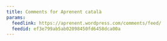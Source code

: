 ```yaml
---
title: Comments for Aprenent català
params:
  feedlink: https://aprenent.wordpress.com/comments/feed/
  feedid: ef3e799ab5ab02098450fd6458dca00a
---
```


